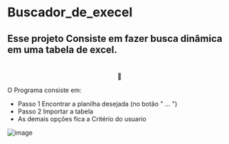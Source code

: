 # Buscador_de_execel

## Esse projeto Consiste em fazer busca dinâmica em uma tabela de excel.

<h1 align="center">
    <a 🔗 Com a interface simples e auto-explicativa.</a>
</h1>
<p align="center">🚀 </p>

 O Programa consiste em:
 - Passo 1
 Encontrar a planilha desejada (no botão " ... ")
 - Passo 2
 Importar a tabela
 - As demais opções fica a Critério do usuario 
 
![image](https://user-images.githubusercontent.com/48262372/100114055-c659cc80-2e4f-11eb-8716-993e307b8afc.png)
